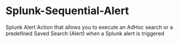 # Splunk-Sequential-Alert
Splunk Alert Action that allows you to execute an AdHoc search or a predefined Saved Search (Alert) when a Splunk alert is triggered
